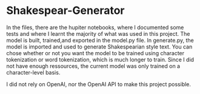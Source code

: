 # Shakespear-Generator
In the files, there are the hupiter notebooks, where I documented some tests and where I learnt the majority of what was used in this project. The model is built, trained,and exported in the model.py file. In generate.py, the model is imported and used to generate Shakespearian style text. You can chose whether or not you want the model to be trained using character tokenization or word tokenization, which is much longer to train. Since I did not have enough ressources, the current model was only trained on a character-level basis. 

I did not rely on OpenAI, nor the OpenAI API to make this project possible.
